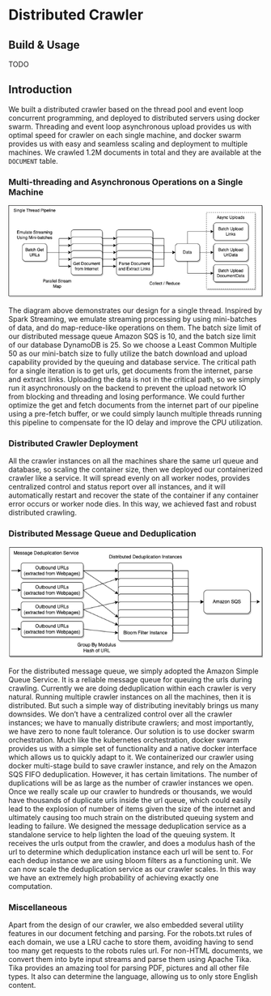 # Distributed Crawler

## Build & Usage

TODO

## Introduction

We built a distributed crawler based on the thread pool and event loop concurrent programming, and deployed to distributed servers using docker swarm. Threading and event loop asynchronous upload provides us with optimal speed for crawler on each single machine, and docker swarm provides us with easy and seamless scaling and deployment to multiple machines. We crawled 1.2M documents in total and they are available at the `DOCUMENT` table.

### Multi-threading and Asynchronous Operations on a Single Machine

![SingleThreadPipeline](https://github.com/toytag/DistributedCrawler/blob/static-files/SingleThreadPipline.png)

The diagram above demonstrates our design for a single thread. Inspired by Spark Streaming, we emulate streaming processing by using mini-batches of data, and do map-reduce-like operations on them. The batch size limit of our distributed message queue Amazon SQS is 10, and the batch size limit of our database DynamoDB is 25. So we choose a Least Common Multiple 50 as our mini-batch size to fully utilize the batch download and upload capability provided by the queuing and database service. The critical path for a single iteration is to get urls, get documents from the internet, parse and extract links. Uploading the data is not in the critical path, so we simply run it asynchronously on the backend to prevent the upload network IO from blocking and threading and losing performance. We could further optimize the get and fetch documents from the internet part of our pipeline using a pre-fetch buffer, or we could simply launch multiple threads running this pipeline to compensate for the IO delay and improve the CPU utilization.

### Distributed Crawler Deployment

All the crawler instances on all the machines share the same url queue and database, so scaling the container size, then we deployed our containerized crawler like a service. It will spread evenly on all worker nodes, provides centralized control and status report over all instances, and it will automatically restart and recover the state of the container if any container error occurs or worker node dies. In this way, we achieved fast and robust distributed crawling.

### Distributed Message Queue and Deduplication

![MsgDedupService](https://github.com/toytag/DistributedCrawler/blob/static-files/MsgDedupService.png)

For the distributed message queue, we simply adopted the Amazon Simple Queue Service. It is a reliable message queue for queuing the urls during crawling. Currently we are doing deduplication within each crawler is very natural. Running multiple crawler instances on all the machines, then it is distributed. But such a simple way of distributing inevitably brings us many downsides. We don’t have a centralized control over all the crawler instances; we have to manually distribute crawlers; and most importantly, we have zero to none fault tolerance. Our solution is to use docker swarm orchestration. Much like the kubernetes orchestration, docker swarm provides us with a simple set of functionality and a native docker interface which allows us to quickly adapt to it. We containerized our crawler using docker multi-stage build to save crawler instance, and rely on the Amazon SQS FIFO deduplication. However, it has certain limitations. The number of duplications will be as large as the number of crawler instances we open. Once we really scale up our crawler to hundreds or thousands, we would have thousands of duplicate urls inside the url queue, which could easily lead to the explosion of number of items given the size of the internet and ultimately causing too much strain on the distributed queuing system and leading to failure. We designed the message deduplication service as a standalone service to help lighten the load of the queuing system. It receives the urls output from the crawler, and does a modulus hash of the url to determine which deduplication instance each url will be sent to. For each dedup instance we are using bloom filters as a functioning unit. We can now scale the deduplication service as our crawler scales. In this way we have an extremely high probability of achieving exactly one computation.

### Miscellaneous

Apart from the design of our crawler, we also embedded several utility features in our document fetching and parsing. For the robots.txt rules of each domain, we use a LRU cache to store them, avoiding having to send too many get requests to the robots rules url. For non-HTML documents, we convert them into byte input streams and parse them using Apache Tika. Tika provides an amazing tool for parsing PDF, pictures and all other file types. It also can determine the language, allowing us to only store English content.
